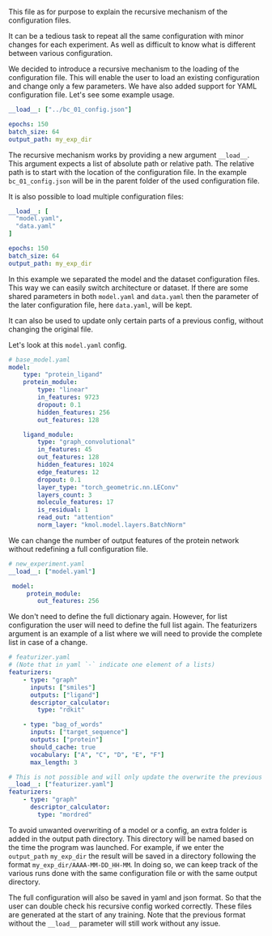 This file as for purpose to explain the recursive mechanism of the configuration files.

It can be a tedious task to repeat all the same configuration with minor changes for each experiment. 
As well as difficult to know what is different between various configuration.

We decided to introduce a recursive mechanism to the loading of the configuration file. 
This will enable the user to load an existing configuration and change only a few parameters. 
We have also added support for YAML configuration file. Let's see some example usage.

```yaml
__load__: ["../bc_01_config.json"]

epochs: 150
batch_size: 64
output_path: my_exp_dir
```

The recursive mechanism works by providing a new argument `__load__`. 
This argument expects a list of absolute path or relative path. The relative path 
is to start with the location of the configuration file. 
In the example `bc_01_config.json` will be in the parent folder of the used configuration file.

It is also possible to load multiple configuration files:

```yaml
__load__: [
  "model.yaml",
  "data.yaml"
]

epochs: 150
batch_size: 64
output_path: my_exp_dir
```

In this example we separated the model and the dataset configuration files. 
This way we can easily switch architecture or dataset. If there are some shared parameters 
in both `model.yaml` and `data.yaml` then the parameter of the later configuration 
file, here `data.yaml`, will be kept.

It can also be used to update only certain parts of a previous config, without changing the original file.

Let's look at this `model.yaml` config.

```yaml
# base_model.yaml
model:
    type: "protein_ligand"
    protein_module:
        type: "linear"
        in_features: 9723
        dropout: 0.1
        hidden_features: 256
        out_features: 128

    ligand_module:
        type: "graph_convolutional"
        in_features: 45
        out_features: 128
        hidden_features: 1024
        edge_features: 12
        dropout: 0.1
        layer_type: "torch_geometric.nn.LEConv"
        layers_count: 3
        molecule_features: 17
        is_residual: 1
        read_out: "attention"
        norm_layer: "kmol.model.layers.BatchNorm"
```

We can change the number of output features of the protein network without redefining a full configuration file.

```yaml
# new_experiment.yaml
__load__: ["model.yaml"]

 model:
     protein_module:
        out_features: 256
```

We don't need to define the full dictionary again. However, for list configuration the user will need to define the full list again.
The featurizers argument is an example of a list where we will need to provide the complete list in case of a change.

```yaml
# featurizer.yaml
# (Note that in yaml `-` indicate one element of a lists)
featurizers:
    - type: "graph"
      inputs: ["smiles"]
      outputs: ["ligand"]
      descriptor_calculator:
        type: "rdkit"

    - type: "bag_of_words"
      inputs: ["target_sequence"]
      outputs: ["protein"]
      should_cache: true
      vocabulary: ["A", "C", "D", "E", "F"]
      max_length: 3
```

```yaml
# This is not possible and will only update the overwrite the previous featurizer
__load__: ["featurizer.yaml"]
featurizers:
    - type: "graph"
      descriptor_calculator:
        type: "mordred"

```

To avoid unwanted overwriting of a model or a config, an extra folder is added in the output path directory. 
This directory will be named based on the time the program was launched. 
For example, if we enter the `output_path` `my_exp_dir` the result will be saved 
in a directory following the format `my_exp_dir/AAAA-MM-DD_HH-MM`. 
In doing so, we can keep track of the various runs done with the same configuration file or with the same output directory. 

The full configuration will also be saved in yaml and json format. So that the user can double check his recursive config worked correctly.
These files are generated at the start of any training. Note that the previous format without the `__load__` parameter will still work without any issue.
